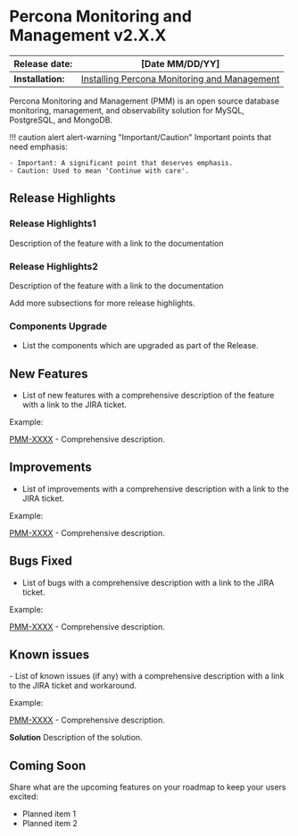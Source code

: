 # Percona Monitoring and Management v2.X.X

| **Release date:** | [Date MM/DD/YY]                                                                                    |
| ----------------- | ----------------------------------------------------------------------------------------------- |
| **Installation:** | [Installing Percona Monitoring and Management](https://www.percona.com/software/pmm/quickstart) |

Percona Monitoring and Management (PMM) is an open source database monitoring, management, and observability solution for MySQL, PostgreSQL, and MongoDB.

!!! caution alert alert-warning "Important/Caution"
    Important points that need emphasis:

    - Important: A significant point that deserves emphasis.
    - Caution: Used to mean 'Continue with care'.


## Release Highlights

### Release Highlights1 
Description of the feature with a link to the documentation


### Release Highlights2
Description of the feature  with a link to the documentation

Add more subsections for more release highlights.


### Components Upgrade
- List the components which are upgraded as part of the Release.

## New Features

- List of new features with a comprehensive description of the feature with a link to the JIRA ticket.

Example:

[PMM-XXXX](https://jira.percona.com/browse/PMM-XXXX) - Comprehensive description.



## Improvements

- ​​List of improvements with a comprehensive description with a link to the JIRA ticket.

Example:

[PMM-XXXX](https://jira.percona.com/browse/PMM-XXXX) - Comprehensive description.
 

## Bugs Fixed

- ​​List of bugs with a comprehensive description with a link to the JIRA ticket.

Example:

[PMM-XXXX](https://jira.percona.com/browse/PMM-XXXX) - Comprehensive description.



## Known issues

​​- List of known issues (if any) with a comprehensive description with a link to the JIRA ticket and workaround.

Example:

[PMM-XXXX](https://jira.percona.com/browse/PMM-XXXX) - Comprehensive description.


**Solution**
Description of the solution.


## Coming Soon
Share what are the upcoming features on your roadmap to keep your users excited:

- Planned item 1
- Planned item 2 
